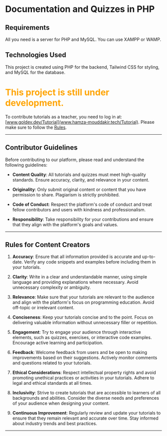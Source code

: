 # Documentation and Quizzes in PHP

## Requirements
All you need is a server for PHP and MySQL. You can use XAMPP or WAMP.

## Technologies Used
This project is created using PHP for the backend, Tailwind CSS for styling, and MySQL for the database.

<h1 style="color: orange;">This project is still under development.</h1>

To contribute tutorials as a teacher, you need to log in at: [www.goldev.dev/Tutorial](www.hamza-mouddakir.tech/Tutorial). Please make sure to follow the [Rules](#rules).

---

## Contributor Guidelines

Before contributing to our platform, please read and understand the following guidelines:

- **Content Quality**: All tutorials and quizzes must meet high-quality standards. Ensure accuracy, clarity, and relevance in your content.
  
- **Originality**: Only submit original content or content that you have permission to share. Plagiarism is strictly prohibited.
  
- **Code of Conduct**: Respect the platform's code of conduct and treat fellow contributors and users with kindness and professionalism.
  
- **Responsibility**: Take responsibility for your contributions and ensure that they align with the platform's goals and values.

---

## Rules for Content Creators

1. **Accuracy**: Ensure that all information provided is accurate and up-to-date. Verify any code snippets and examples before including them in your tutorials.

2. **Clarity**: Write in a clear and understandable manner, using simple language and providing explanations where necessary. Avoid unnecessary complexity or ambiguity.

3. **Relevance**: Make sure that your tutorials are relevant to the audience and align with the platform's focus on programming education. Avoid off-topic or irrelevant content.

4. **Conciseness**: Keep your tutorials concise and to the point. Focus on delivering valuable information without unnecessary filler or repetition.

5. **Engagement**: Try to engage your audience through interactive elements, such as quizzes, exercises, or interactive code examples. Encourage active learning and participation.

6. **Feedback**: Welcome feedback from users and be open to making improvements based on their suggestions. Actively monitor comments and questions related to your tutorials.

7. **Ethical Considerations**: Respect intellectual property rights and avoid promoting unethical practices or activities in your tutorials. Adhere to legal and ethical standards at all times.

8. **Inclusivity**: Strive to create tutorials that are accessible to learners of all backgrounds and abilities. Consider the diverse needs and preferences of your audience when designing your content.

9. **Continuous Improvement**: Regularly review and update your tutorials to ensure that they remain relevant and accurate over time. Stay informed about industry trends and best practices.

---

